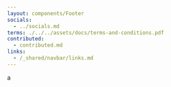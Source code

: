 ```yaml
---
layout: components/Footer
socials:
  - ../socials.md
terms: ./../../assets/docs/terms-and-conditions.pdf
contributed:
  - contributed.md
links:
  - /_shared/navbar/links.md
---
```


a
